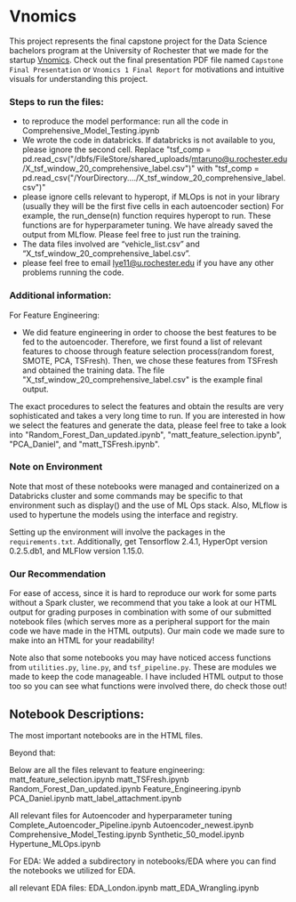 # Vnomics

This project represents the final capstone project for the Data Science bachelors program at the University of Rochester that we made for the startup [Vnomics](https://www.vnomicscorp.com). Check out the final presentation PDF file named `Capstone Final Presentation` or `Vnomics 1 Final Report` for motivations and intuitive visuals for understanding this project.

### Steps to run the files:
- to reproduce the model performance: run all the code in Comprehensive_Model_Testing.ipynb
- We wrote the code in databricks. If databricks is not available to you, please ignore the second cell. Replace "tsf_comp = pd.read_csv("/dbfs/FileStore/shared_uploads/mtaruno@u.rochester.edu/X_tsf_window_20_comprehensive_label.csv")" with "tsf_comp = pd.read_csv("/YourDirectory..../X_tsf_window_20_comprehensive_label.csv")"
- please ignore cells relevant to hyperopt, if MLOps is not in your library (usually they will be the first five cells in each autoencoder section)
	For example, the run_dense(n) function requires hyperopt to run. These functions are for hyperparameter tuning. We have already saved the output from MLflow. Please feel free to just run the training. 
- The data files involved are “vehicle_list.csv” and “X_tsf_window_20_comprehensive_label.csv”. 
- please feel free to email lye11@u.rochester.edu if you have any other problems running the code. 


### Additional information: 

For Feature Engineering: 
- We did feature engineering in order to choose the best features to be fed to the autoencoder. Therefore, we first found a list of relevant features to choose through feature selection process(random forest, SMOTE, PCA, TSFresh). Then, we chose these features from TSFresh and obtained the training data. The file "X_tsf_window_20_comprehensive_label.csv" is the example final output. 

The exact procedures to select the features and obtain the results are very sophisticated and takes a very long time to run. If you are interested in how we select the features and generate the data, please feel free to take a look into "Random_Forest_Dan_updated.ipynb", "matt_feature_selection.ipynb", "PCA_Daniel", and "matt_TSFresh.ipynb". 

### Note on Environment

Note that most of these notebooks were managed and containerized on a Databricks cluster and some commands may be specific to that environment such as display() and the use of ML Ops stack. Also, MLflow is used to hypertune the models using the interface and registry.

Setting up the environment will involve the packages in the `requirements.txt`. Additionally, get Tensorflow 2.4.1, HyperOpt version 0.2.5.db1, and MLFlow version 1.15.0. 

### Our Recommendation

For ease of access, since it is hard to reproduce our work for some parts without a Spark cluster, we recommend that you take a look at our HTML output for grading purposes in combination with some of our submitted notebook files (which serves more as a peripheral support for the main code we have made in the HTML outputs). Our main code we made sure to make into an HTML for your readability!

Note also that some notebooks you may have noticed access functions from `utilities.py`, `line.py`, and `tsf_pipeline.py`. These are modules we made to keep the code manageable. I have included HTML output to those too so you can see what functions were involved there, do check those out!

## Notebook Descriptions:

The most important notebooks are in the HTML files.

Beyond that:

Below are all the files relevant to feature engineering: 
matt_feature_selection.ipynb
matt_TSFresh.ipynb
Random_Forest_Dan_updated.ipynb
Feature_Engineering.ipynb
PCA_Daniel.ipynb
matt_label_attachment.ipynb


All relevant files for Autoencoder and hyperparameter tuning
Complete_Autoencoder_Pipeline.ipynb
Autoencoder_newest.ipynb
Comprehensive_Model_Testing.ipynb
Synthetic_50_model.ipynb
Hypertune_MLOps.ipynb


For EDA:
We added a subdirectory in notebooks/EDA where you can find the notebooks we utilized for EDA. 

all relevant EDA files:
EDA_London.ipynb
matt_EDA_Wrangling.ipynb


